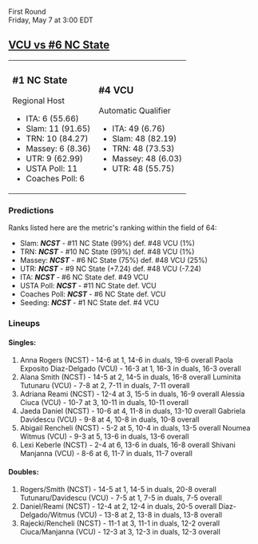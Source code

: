 First Round  
Friday, May 7 at 3:00 EDT
## [VCU vs #6 NC State](https://www.ncaa.com/game/5833670) 

<table><tr><td>  

### #1 NC State  

Regional Host  
- ITA: 6 (55.66)  
- Slam: 11 (91.65)  
- TRN: 10 (84.27)  
- Massey: 6 (8.36)  
- UTR: 9 (62.99)  
- USTA Poll: 11  
- Coaches Poll: 6  

</td><td>  

### #4 VCU  

Automatic Qualifier  
- ITA: 49 (6.76)  
- Slam: 48 (82.19)  
- TRN: 48 (73.53)  
- Massey: 48 (6.03)  
- UTR: 48 (55.75)  

</td></tr></table>  

 ### Predictions  

Ranks listed here are the metric's ranking within the field of 64:  
- Slam: ***NCST*** - #11 NC State (99%) def. #48 VCU (1%)  
- TRN: ***NCST*** - #10 NC State (99%) def. #48 VCU (1%)  
- Massey: ***NCST*** - #6 NC State (75%) def. #48 VCU (25%)  
- UTR: ***NCST*** - #9 NC State (+7.24) def. #48 VCU (-7.24)  
- ITA: ***NCST*** - #6 NC State def. #49 VCU  
- USTA Poll: ***NCST*** - #11 NC State def. VCU  
- Coaches Poll: ***NCST*** - #6 NC State def. VCU  
- Seeding: ***NCST*** - #1 NC State def. #4 VCU  

 ### Lineups  

 #### Singles:  
1. Anna Rogers (NCST) - 14-6 at 1, 14-6 in duals, 19-6 overall
  Paola Exposito Diaz-Delgado (VCU) - 16-3 at 1, 16-3 in duals, 16-3 overall
2. Alana Smith (NCST) - 14-5 at 2, 14-5 in duals, 16-8 overall
  Luminita Tutunaru (VCU) - 7-8 at 2, 7-11 in duals, 7-11 overall
3. Adriana Reami (NCST) - 12-4 at 3, 15-5 in duals, 16-9 overall
  Alessia Ciuca (VCU) - 10-7 at 3, 10-11 in duals, 10-11 overall
4. Jaeda Daniel (NCST) - 10-6 at 4, 11-8 in duals, 13-10 overall
  Gabriela Davidescu (VCU) - 9-8 at 4, 10-8 in duals, 10-8 overall
5. Abigail Rencheli (NCST) - 5-2 at 5, 10-4 in duals, 13-5 overall
  Noumea Witmus (VCU) - 9-3 at 5, 13-6 in duals, 13-6 overall
6. Lexi Keberle (NCST) - 2-4 at 6, 13-6 in duals, 16-8 overall
  Shivani Manjanna (VCU) - 8-6 at 6, 11-7 in duals, 11-7 overall

 #### Doubles:  
1. Rogers/Smith (NCST) - 14-5 at 1, 14-5 in duals, 20-8 overall
  Tutunaru/Davidescu (VCU) - 7-5 at 1, 7-5 in duals, 7-5 overall
2. Daniel/Reami (NCST) - 12-4 at 2, 12-4 in duals, 20-5 overall
  Diaz-Delgado/Witmus (VCU) - 13-8 at 2, 13-8 in duals, 13-8 overall
3. Rajecki/Rencheli (NCST) - 11-1 at 3, 11-1 in duals, 12-2 overall
  Ciuca/Manjanna (VCU) - 12-3 at 3, 12-3 in duals, 12-3 overall